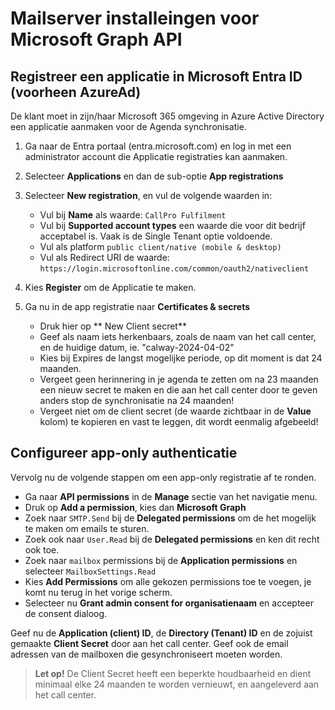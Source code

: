 # Mailserver installeingen voor Microsoft Graph API
## Registreer een applicatie in Microsoft Entra ID (voorheen AzureAd)
De klant moet in zijn/haar Microsoft 365 omgeving in Azure Active Directory een applicatie aanmaken voor de Agenda synchronisatie.

1. Ga naar de Entra portaal (entra.microsoft.com) en log in met een administrator account die Applicatie registraties kan aanmaken.

1. Selecteer **Applications** en dan de sub-optie **App registrations**

1. Selecteer **New registration**, en vul de volgende waarden in:

    * Vul bij **Name** als waarde: `CallPro Fulfilment`
    * Vul bij **Supported account types** een waarde die voor dit bedrijf acceptabel is. Vaak is de Single Tenant optie voldoende.
    * Vul als platform `public client/native (mobile & desktop)`
    * Vul als Redirect URI de waarde: `https://login.microsoftonline.com/common/oauth2/nativeclient`

1. Kies **Register** om de Applicatie te maken. 
1. Ga nu in de app registratie naar **Certificates & secrets**
    * Druk hier op ** New Client secret**
    * Geef als naam iets herkenbaars, zoals de naam van het call center, en de huidige datum, ie. "calway-2024-04-02"
    * Kies bij Expires de langst mogelijke periode, op dit moment is dat 24 maanden.
    * Vergeet geen herinnering in je agenda te zetten om na 23 maanden een nieuw secret te maken en die aan het call center door te geven anders stop de synchronisatie na 24 maanden!
    * Vergeet niet om de client secret (de waarde zichtbaar in de **Value** kolom) te kopieren en vast te leggen, dit wordt eenmalig afgebeeld!

## Configureer app-only authenticatie
Vervolg nu de volgende stappen om een app-only registratie af te ronden.


* Ga naar **API permissions** in de **Manage** sectie van het navigatie menu.
* Druk op **Add a permission**, kies dan **Microsoft Graph**
* Zoek naar `SMTP.Send` bij de **Delegated permissions** om de  het mogelijk te maken om emails te sturen.
* Zoek ook naar `User.Read` bij de **Delegated permissions** en ken dit recht ook toe.
* Zoek naar `mailbox` permissions bij de **Application permissions** en selecteer `MailboxSettings.Read`
* Kies **Add Permissions** om alle gekozen permissions toe te voegen, je komt nu terug in het vorige scherm.
* Selecteer nu **Grant admin consent for organisatienaam** en accepteer de consent dialoog.


Geef nu de **Application (client) ID**, de **Directory (Tenant) ID** en de zojuist gemaakte **Client Secret** door aan het call center. Geef ook de email adressen van de mailboxen die gesynchroniseert moeten worden.
> **Let op!** De Client Secret heeft een beperkte houdbaarheid en dient minimaal elke 24 maanden te worden vernieuwt, en aangeleverd aan het call center.